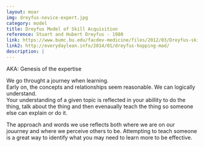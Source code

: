 ```yaml
---
layout: moar
img: dreyfus-novice-expert.jpg
category: model
title: Dreyfus Model of Skill Acquisition
reference: Stuart and Hubert Dreyfus - 1980
link: https://www.bumc.bu.edu/facdev-medicine/files/2012/03/Dreyfus-skill-level.pdf
link2: http://everydaylean.info/2014/01/dreyfus-hopping-mad/
description: |
---
```

AKA: Genesis of the expertise

 We go throught a journey when learning.  
Early on, the concepts and relationships seem reasonable.  We can logically understand.  
Your understanding of a given topic is reflected in your abillity to do the thing, talk about the thing and then evenaually teach the thing so someone else can explain or do it.

The approach and words we use reflects both where we are on our jouurney and where we perceive others to be.
Attempting to teach someone is a great way to identify what you may need to learn more to be effective.



